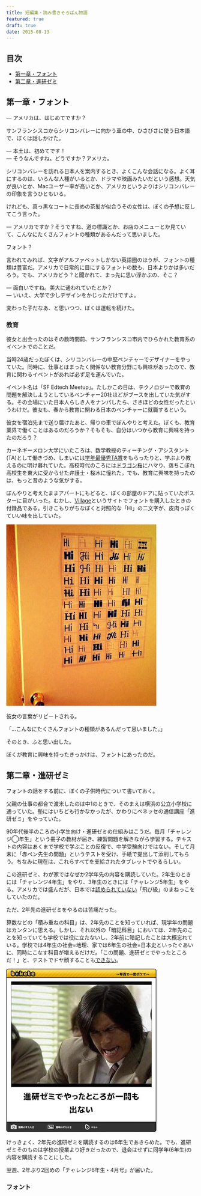 ```yaml
---
title: 短編集・読み書きそろばん物語
featured: true
draft: true
date: 2015-08-13
---
```


## 目次

- [第一章・フォント](#1)
- [第二章・進研ゼミ](#2)

<a id="1"></a>
## 第一章・フォント

— アメリカは、はじめてですか？

サンフランシスコからシリコンバレーに向かう車の中、ひさびさに使う日本語で、ぼくは話しかけた。

— 本土は、初めてです！<br>
— そうなんですね。どうですか？アメリカ。

シリコンバレーを訪れる日本人を案内するとき、よくこんな会話になる。よく耳にするのは、いろんな人種がいるとか、ドラマや映画みたいだという感想。天気が良いとか、Macユーザー率が高いとか、アメリカというよりはシリコンバレーの印象を言うひともいる。

けれども、真っ黒なコートに長めの茶髪が似合うその女性は、ぼくの予想に反してこう言った。

— アメリカですか？そうですね、道の標識とか、お店のメニューとか見ていて、こんなにたくさんフォントの種類があるんだって思いました。

フォント？

言われてみれば、文字がアルファベットしかない英語圏のほうが、フォントの種類は豊富だ。アメリカで日常的に目にするフォントの数も、日本よりかは多いだろう。でも、アメリカどう？と聞かれて、まっ先に思い浮かぶの、そこ？

— 面白いですね。美大に通われていたとか？<br>
— いいえ、大学で少しデザインをかじっただけですよ。

変わった子だなあ、と思いつつ、ぼくは運転を続けた。

### 教育

彼女と出会ったのはその数時間前、サンフランシスコ市内でひらかれた教育系のイベントでのことだ。

当時24歳だったぼくは、シリコンバレーの中堅ベンチャーでデザイナーをやっていた。同時に、仕事とはまったく関係ない教育分野にも興味があったので、教育に関わるイベントがあれば必ず足を運んでいた。

イベント名は「SF Edtech Meetup」。たしかこの日は、テクノロジーで教育の問題を解決しようとしているベンチャー20社ほどがブースを出していた気がする。その会場にいた日本人らしき人をナンパしたら、さきほどの女性だったというわけだ。彼女も、春から教育に関わる日本のベンチャーに就職するという。

彼女を宿泊先まで送り届けたあと、帰りの車でぼんやりと考えた。ぼくも、教育業界で働くことはあるのだろうか？そもそも、自分はいつから教育に興味を持ったのだろう？

カーネギーメロン大学にいたころは、数学教授のティーチング・アシスタント(TA)として働きづめ、しまいには[学年最優秀TA賞](https://www.cs.cmu.edu/~scsfacts/uesugi.html)をもらったりと、学ぶより教えるのに明け暮れていた。高校時代のころには[ドラゴン桜](http://www.amazon.co.jp/ドラゴン桜（１）-三田紀房-ebook/dp/B009KWU5MM?tag=chibicode-22)にハマり、落ちこぼれ高校生を東大に受からせた弁護士・桜木に憧れた。でも、教育に興味を持ったのは、もっと昔のような気がする。

ぼんやりと考えたままアパートにもどると、ぼくの部屋のドアに貼っていたポスターに目がいった。むかし、[Village](https://vllg.com)というサイトでフォントを購入したときの付録品である。引きこもりがちなぼくと対照的な「Hi」の二文字が、皮肉っぽくていい味を出していた。

![](/assets/images/yomikaki-soroban-monogatari/fonts.jpg)

彼女の言葉がリピートされる。

「…こんなにたくさんフォントの種類があるんだって思いました。」

そのとき、ふと思い出した。

ぼくが教育に興味を持ったきっかけは、フォントにあったのだ。

<a id="2"></a>
## 第二章・進研ゼミ

フォントの話をする前に、ぼくの子供時代について書いておく。

父親の仕事の都合で渡米したのは中1のときで、そのまえは横浜の公立小学校に通っていた。塾にはいちども行かなかったが、かわりにベネッセの通信講座「進研ゼミ」をやっていた。

90年代後半のころの小学生向け・進研ゼミの仕組みはこうだ。毎月「チャレンジ◯年生」という冊子の教材が届き、練習問題を解きながら学習する。テキストの内容はあくまで学校で学ぶことの反復で、中学受験向けではない。そして月末に「赤ペン先生の問題」というテストを受け、手紙で提出して添削してもらう。ちなみに現在は、これらすべてを支給されたタブレットでやるらしい。

この進研ゼミ、わが家ではなぜか2学年先の内容を購読していた。2年生のときには「チャレンジ4年生」をやり、3年生のときには「チャレンジ5年生」をやる。アメリカでは盛んだが、日本では[認められていない](https://ja.wikipedia.org/wiki/%E9%A3%9B%E3%81%B3%E7%B4%9A#.E4.BF.AE.E5.BE.97.E4.B8.BB.E7.BE.A9.E3.81.AB.E3.82.88.E3.82.8B.E9.A3.9B.E3.81.B3.E7.B4.9A)「飛び級」のまねっこをしていたのだ。

ただ、2年先の進研ゼミをやるのは苦痛だった。

算数などの「積み重ねの科目」は、2年先のことを知っていれば、現学年の問題はカンタンに思える。しかし、それ以外の「暗記科目」においては、2年先のことを知っていても学校では役に立たないし、2年前に暗記したことは大概忘れている。学校では4年生の社会=地理、家では6年生の社会=日本史といったぐあいに、同時にこなす科目が増えるだけだ。「この問題、進研ゼミでやったところだ！」と、テストでドヤ顔することも[できない](http://bokete.jp/boke/3182118)。

![](/assets/images/yomikaki-soroban-monogatari/shinkenzemi.jpg)

けっきょく、2年先の進研ゼミを購読するのは6年生であきらめた。でも、進研ゼミそのものは学校の授業より好きだったので、退会はせずに同学年(6年生)の内容を購読することにした。

翌週、2年ぶり2回めの「チャレンジ6年生・4月号」が届いた。

### フォント
